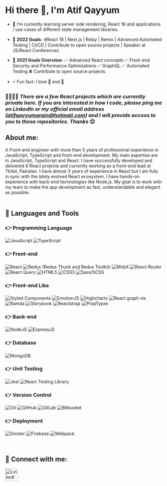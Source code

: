 # Hi there 👋, I'm Atif Qayyum

- 🌱 I’m currently learning server side rendering, React 18 and applications / use cases of different state management libraries.
- 🎯 **2022 Goals** -》React 18 | Next.js | Relay | Remix | Advanced Automated Testing | CI/CD | Contribute to open source projects | Speaker at JS/React Conferences

- 🥅 **2021 Goals Overview:**
✅ Advanced React concepts
✅ Front-end Security and Performance Optimizations
✅ GraphQL
✅ Automated Testing
❌ Contribute to open source projects

- ⚡ Fun fact: I love 🏀 and 🏓


### 🚨🙋🏼‍♂️ *There are a few React projects which are currently private here. If you are interested in how I code, please ping me on LinkedIn or my official email address (atifqayyumarain@hotmail.com) and I will provide access to you to those repositories. Thanks* 😊 

## About me:

A Front-end engineer with more than 5 years of professional experience in JavaScript, TypeScript and front-end development. My main expertise are in JavaScript, TypeScript and React. I have successfully developed and delivered 6 React projects and currently working as a front-end lead at TkXel, Pakistan. I have almost 3 years of experience in React but I am fully in sync with the lately evolved React ecosystem. I have hands-on experience with back-end technologies like Node.js. My goal is to work with my team to make the app development as fast, understandable and elegant as possible.
<br />
<br />

## 🚀 Languages and Tools


### 👉 Programming Language
<p>
<img alt="JavaScript" src="https://img.shields.io/badge/javascript-%23323330.svg?style=for-the-badge&logo=javascript&logoColor=%23F7DF1E"/>
<img alt="TypeScript" src="https://img.shields.io/badge/typescript-%23007ACC.svg?style=for-the-badge&logo=typescript&logoColor=white"/>
</p>


### 👉 Front-end
<p>
<img alt="React" src="https://img.shields.io/badge/react-%2320232a.svg?style=for-the-badge&logo=react&logoColor=%2361DAFB"/>
<img alt="Redux (Redux Thunk and Redux Toolkit)" src="https://img.shields.io/badge/redux-%23593d88.svg?style=for-the-badge&logo=redux&logoColor=white"/>
<img alt="MobX" src="https://img.shields.io/badge/mobx-%2335495e.svg?style=for-the-badge&logo=mobx&logoColor=%2361DAFB%22" />
<img alt="React Router" src="https://img.shields.io/badge/react_router-gray.svg?style=for-the-badge&logo=react-router&logoColor=%2361DAFB%22" />
<img alt="React Query" src="https://img.shields.io/badge/react_query-%2320232a.svg?style=for-the-badge"/>
<img alt="HTML5" src="https://img.shields.io/badge/html5-%23E34F26.svg?style=for-the-badge&logo=html5&logoColor=white"/>
<img alt="CSS3" src="https://img.shields.io/badge/css3-%231572B6.svg?style=for-the-badge&logo=css3&logoColor=white"/>
<img alt="Sass/SCSS" src="https://img.shields.io/badge/SASS-hotpink.svg?style=for-the-badge&logo=SASS&logoColor=white"/>
</p>


### 👉 Front-end Libs
<p>
<img alt="Styled Components" src="https://img.shields.io/badge/styled_components-gray.svg?style=for-the-badge&logo=styled-components&logoColor=%2361DAFB%22"/>
<img alt="EmotionJS" src="https://img.shields.io/badge/EmotionJS-hotpink.svg?style=for-the-badge"/>
<img alt="Highcharts" src="https://img.shields.io/badge/highcharts-%23404d59.svg?style=for-the-badge"/>
<img alt="React graph vis" src="https://img.shields.io/badge/react_graph_vis-%231572B6.svg?style=for-the-badge"/>
<img alt="Ramda" src="https://img.shields.io/badge/ramda-purple.svg?style=for-the-badge"/>
<img alt="Storybook" src="https://img.shields.io/badge/storybook-hotpink.svg?style=for-the-badge&logo=storybook&logoColor=white"/>
<img alt="Reactstrap" src="https://img.shields.io/badge/reactstrap-%23563D7C.svg?style=for-the-badge&logo=bootstrap&logoColor=white"/>
<img alt="PropTypes" src="https://img.shields.io/badge/proptypes-%2335495e.svg?style=for-the-badge" />

</p>

### 👉 Back-end

<p>
<img alt="NodeJS" src="https://img.shields.io/badge/node.js-%2343853D.svg?style=for-the-badge&logo=node.js&logoColor=white"/>
<img alt="ExpressJS" src="https://img.shields.io/badge/express.js-%23404d59.svg?style=for-the-badge&logo=express&logoColor=%2361DAFB"/>
</p>

### 👉 Database
<p>
<img alt="MongoDB" src ="https://img.shields.io/badge/MongoDB-%234ea94b.svg?style=for-the-badge&logo=mongodb&logoColor=white"/>
</p>


### 👉 Unit Testing
<p>
<img alt="Jest" src="https://img.shields.io/badge/jest-%23C21325?style=for-the-badge&logo=jest&logoColor=white"/>
<img alt="React Testing Library" src="https://img.shields.io/badge/react_testing_library-%23E33332?style=for-the-badge&logo=testing-library&logoColor=white"/>
</p>


### 👉 Version Control
<p>
<img alt="Git" src="https://img.shields.io/badge/git-%23F05033.svg?style=for-the-badge&logo=git&logoColor=white"/>
<img alt="GitHub" src="https://img.shields.io/badge/github-%23121011.svg?style=for-the-badge&logo=github&logoColor=white"/>
<img alt="GitLab" src="https://img.shields.io/badge/gitlab-%23181717.svg?style=for-the-badge&logo=gitlab&logoColor=white"/>
<img alt="Bitbucket" src="https://img.shields.io/badge/bitbucket-%230047B3.svg?style=for-the-badge&logo=bitbucket&logoColor=white"/>
</p>


### 👉 Deployment
<p>
<img alt="Docker" src="https://img.shields.io/badge/docker-%230db7ed.svg?style=for-the-badge&logo=docker&logoColor=white"/>
<img alt="Firebase" src="https://img.shields.io/badge/firebase-%23039BE5.svg?style=for-the-badge&logo=firebase"/>
<img alt="Webpack" src="https://img.shields.io/badge/webpack-%238DD6F9.svg?style=for-the-badge&logo=webpack&logoColor=black" />

</p>
<br />

## 🤝 Connect with me:

[<img align="left" alt="LinkedIn" width="40px" src="https://upload.wikimedia.org/wikipedia/commons/thumb/c/ca/LinkedIn_logo_initials.png/600px-LinkedIn_logo_initials.png" />][linkedin]

[linkedin]: https://www.linkedin.com/in/aqarain
